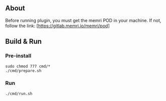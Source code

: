 ## About
Before running plugin, you must get the memri POD in your machine.
If not, follow the link: [https://gitlab.memri.io/memri/pod]

## Build & Run
### Pre-install
```
sudo chmod 777 cmd/*
./cmd/prepare.sh
```

### Run
```
./cmd/run.sh
```
